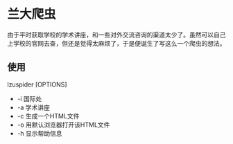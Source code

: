 # 兰大爬虫

由于平时获取学校的学术讲座，和一些对外交流咨询的渠道太少了。虽然可以自己上学校的官网去查，但还是觉得太麻烦了，于是便诞生了写这么一个爬虫的想法。

## 使用

lzuspider [OPTIONS]

* -i  国际处
* -a  学术讲座
* -c  生成一个HTML文件
* -o  用默认浏览器打开该HTML文件
* -h  显示帮助信息
